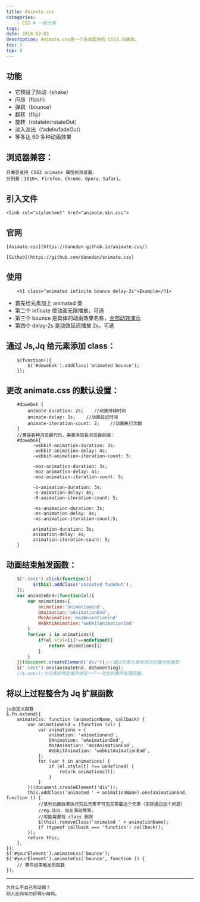 ```yaml
---
title: Animate.css
categories:
    - CSS # 一级分类
tags:
date: 2018-02-01
description: Animate.css是一个来自国外的 CSS3 动画库。
toc: 1
top: 0
---
```


## 功能

-   它预设了抖动（shake）
-   闪烁（flash）
-   弹跳（bounce）
-   翻转（flip）
-   旋转（rotateIn/rotateOut）
-   淡入淡出（fadeIn/fadeOut）
-   等多达 60 多种动画效果

## 浏览器兼容：

    只兼容支持 CSS3 animate 属性的浏览器，
    分别是：IE10+、Firefox、Chrome、Opera、Safari。

## 引入文件

    <link rel="stylesheet" href="animate.min.css">

## 官网

    [Animate.css](https://daneden.github.io/animate.css/)

    [Github](https://github.com/daneden/animate.css)

## 使用

```
	<h1 class="animated infinite bounce delay-2s">Example</h1>
```

-   首先给元素加上 animated 类
-   第二个 infinate 使动画无限播放，可选
-   第三个 bounce 是具体的动画效果名称，[全部动效演示](https://daneden.github.io/animate.css/)
-   第四个 delay-2s 是动效延迟播放 2s，可选

## 通过 Js,Jq 给元素添加 class：

```
	$(function(){
    	$('#dowebok').addClass('animated bounce');
	});
```

## 更改 animate.css 的默认设置：

```
	#dowebok {
	    animate-duration: 2s;    //动画持续时间
	    animate-delay: 1s;    //动画延迟时间
	    animate-iteration-count: 2;    //动画执行次数
	}
	//兼容各种浏览器代码，需要添加各浏览器前缀：
	#dowebok{
          -webkit-animation-duration: 3s;
          -webkit-animation-delay: 4s;
          -webkit-animation-iteration-count: 5;

          -moz-animation-duration: 3s;
          -moz-animation-delay: 4s;
          -moz-animation-iteration-count: 5;

          -o-animation-duration: 3s;
          -o-animation-delay: 4s;
          -0-animation-iteration-count: 5;

          -ms-animation-duration: 3s;
          -ms-animation-delay: 4s;
          -ms-animation-iteration-count:5;

          animation-duration: 3s;
          animation-delay: 4s;
          animation-iteration-count: 5;
	}
```

## 动画结束触发函数：

```js
	$(".test").click(function(){
          $(this).addClass('animated fadeOut');
	});
	var animateEnd=(function(el){
	    var animations={
	        animation:'animationend',
	        OAnimation:'oAnimationEnd',
	        MozAnimation:'mozAnimationEnd'
	        WebktiAnimation:'webkitAnimationEnd'
	    }
	    for(var i in animations){
	        if(el.style[i]!==undefined){
	            return animations[i]
	        }
	    }
	})(document.createElement('div'));//通过任意元素检测浏览器内核类型
	$('.test').one(animateEnd, doSomething);
	//$.one():为元素的特定事件绑定一个一次性的事件处理函数。
```

## 将以上过程整合为 Jq 扩展函数

```
jq自定义函数
$.fn.extend({
    animateCss: function (animationName, callback) {
        var animationEnd = (function (el) {
            var animations = {
                animation: 'animationend',
                OAnimation: 'oAnimationEnd',
                MozAnimation: 'mozAnimationEnd',
                WebkitAnimation: 'webkitAnimationEnd',
            };
            for (var t in animations) {
                if (el.style[t] !== undefined) {
                    return animations[t];
                }
            }
        })(document.createElement('div'));
        this.addClass('animated ' + animationName).one(animationEnd, function () {
            //某些动画效果执行完后元素不可见又需要这个元素（实际遇过这个问题）
            //eg.淡出、向左滑动等等，
	        //可能需要将 class 删除
            $(this).removeClass('animated ' + animationName);
            if (typeof callback === 'function') callback();
        });
        return this;
    },
});
$('#yourElement').animateCss('bounce');
$('#yourElement').animateCss('bounce', function () {
    // 事件结束触发的函数
});
```

---

    为什么不自己写动画？
    别人比你写的好啊小辣鸡。
